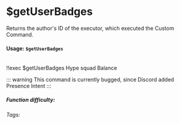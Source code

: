 # $getUserBadges <Badge type="warning" text="Currently Bugged" vertical="middle" />
Returns the author's ID of the executor, which executed the Custom Command.

#### Usage: `$getUserBadges`
<br/>
<discord-messages>
	<discord-message :bot="false" role-color="#ffcc9a" author="Member">
		!!exec $getUserBadges
	</discord-message>
	<discord-message :bot="true" role-color="#0099ff" author="Custom Command" avatar="https://media.discordapp.net/avatars/725721249652670555/781224f90c3b841ba5b40678e032f74a.webp">
		Hype squad Balance
	</discord-message>
</discord-messages>

::: warning
This command is currently bugged,
since Discord added Presence Intent
:::

##### Function difficulty: <Badge type="tip" text="Easy" vertical="middle" /> 
###### Tags: <Badge type="tip" text="member" vertical="middle" /> <Badge type="tip" text="badges" vertical="middle" /> <Badge type="tip" text="user" vertical="middle" /> <Badge type="tip" text="discord badges" vertical="middle" /> 